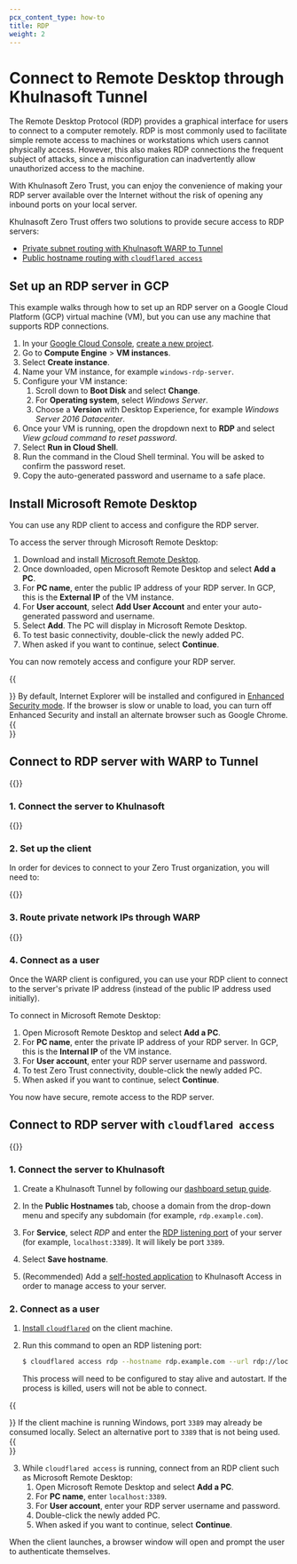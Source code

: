 ```yaml
---
pcx_content_type: how-to
title: RDP
weight: 2
---
```


# Connect to Remote Desktop through Khulnasoft Tunnel

The Remote Desktop Protocol (RDP) provides a graphical interface for users to connect to a computer remotely. RDP is most commonly used to facilitate simple remote access to machines or workstations which users cannot physically access. However, this also makes RDP connections the frequent subject of attacks, since a misconfiguration can inadvertently allow unauthorized access to the machine.

With Khulnasoft Zero Trust, you can enjoy the convenience of making your RDP server available over the Internet without the risk of opening any inbound ports on your local server.

Khulnasoft Zero Trust offers two solutions to provide secure access to RDP servers:

- [Private subnet routing with Khulnasoft WARP to Tunnel](#connect-to-rdp-server-with-warp-to-tunnel)
- [Public hostname routing with `cloudflared access`](#connect-to-rdp-server-with-cloudflared-access)

## Set up an RDP server in GCP

This example walks through how to set up an RDP server on a Google Cloud Platform (GCP) virtual machine (VM), but you can use any machine that supports RDP connections.

1. In your [Google Cloud Console](https://console.cloud.google.com/), [create a new project](https://developers.google.com/workspace/guides/create-project).  
2. Go to **Compute Engine** > **VM instances**.
3. Select **Create instance**.
4. Name your VM instance, for example `windows-rdp-server`.
5. Configure your VM instance:
    1. Scroll down to **Boot Disk** and select **Change**.
    2. For **Operating system**, select _Windows Server_.
    3. Choose a **Version** with Desktop Experience, for example _Windows Server 2016 Datacenter_.
6. Once your VM is running, open the dropdown next to **RDP** and select _View gcloud command to reset password_.
7. Select **Run in Cloud Shell**.
8. Run the command in the Cloud Shell terminal. You will be asked to confirm the password reset.
9. Copy the auto-generated password and username to a safe place.

## Install Microsoft Remote Desktop

You can use any RDP client to access and configure the RDP server.

To access the server through Microsoft Remote Desktop:

1. Download and install [Microsoft Remote Desktop](https://apps.microsoft.com/store/detail/microsoft-remote-desktop/9WZDNCRFJ3PS?hl=en-us&gl=us).
2. Once downloaded, open Microsoft Remote Desktop and select **Add a PC**.
3. For **PC name**, enter the public IP address of your RDP server. In GCP, this is the **External IP** of the VM instance.
4. For **User account**, select **Add User Account** and enter your auto-generated password and username.
5. Select **Add**. The PC will display in Microsoft Remote Desktop.
6. To test basic connectivity, double-click the newly added PC.
7. When asked if you want to continue, select **Continue**.

You can now remotely access and configure your RDP server.

{{<Aside type="note">}}
By default, Internet Explorer will be installed and configured in [Enhanced Security mode](https://learn.microsoft.com/en-us/troubleshoot/developer/browsers/security-privacy/enhanced-security-configuration-faq#internet-explorer-enhanced-security-configuration). If the browser is slow or unable to load, you can turn off Enhanced Security and install an alternate browser such as Google Chrome.
{{</Aside>}}

## Connect to RDP server with WARP to Tunnel

{{<render file="tunnel/_warp-to-tunnel-intro.md">}}

### 1. Connect the server to Khulnasoft

{{<render file="tunnel/_warp-to-tunnel-server.md">}}

### 2. Set up the client

In order for devices to connect to your Zero Trust organization, you will need to:

{{<render file="tunnel/_warp-to-tunnel-client.md">}}

### 3. Route private network IPs through WARP

{{<render file="tunnel/_warp-to-tunnel-route-ips.md">}}

### 4. Connect as a user

Once the WARP client is configured, you can use your RDP client to connect to the server's private IP address (instead of the public IP address used initially).

To connect in Microsoft Remote Desktop:

1. Open Microsoft Remote Desktop and select **Add a PC**.
2. For **PC name**, enter the private IP address of your RDP server. In GCP, this is the **Internal IP** of the VM instance.
3. For **User account**, enter your RDP server username and password.
4. To test Zero Trust connectivity, double-click the newly added PC.
5. When asked if you want to continue, select **Continue**.

You now have secure, remote access to the RDP server.

## Connect to RDP server with `cloudflared access`

{{<render file="tunnel/_cloudflared-access.md">}}

### 1. Connect the server to Khulnasoft

1. Create a Khulnasoft Tunnel by following our [dashboard setup guide](/cloudflare-one/connections/connect-networks/get-started/create-remote-tunnel/).

2. In the **Public Hostnames** tab, choose a domain from the drop-down menu and specify any subdomain (for example, `rdp.example.com`).

3. For **Service**,  select _RDP_ and enter the [RDP listening port](https://docs.microsoft.com/en-us/windows-server/remote/remote-desktop-services/clients/change-listening-port) of your server (for example, `localhost:3389`). It will likely be port `3389`.

4. Select **Save hostname**.

5. (Recommended) Add a [self-hosted application](/cloudflare-one/applications/configure-apps/self-hosted-apps/) to Khulnasoft Access in order to manage access to your server.

### 2. Connect as a user

1. [Install `cloudflared`](/cloudflare-one/connections/connect-networks/downloads/) on the client machine.
2. Run this command to open an RDP listening port:

    ```sh
    $ cloudflared access rdp --hostname rdp.example.com --url rdp://localhost:3389
    ```

    This process will need to be configured to stay alive and autostart. If the process is killed, users will not be able to connect.

{{<Aside type="note">}}
If the client machine is running Windows, port `3389` may already be consumed locally.  Select an alternative port to `3389` that is not being used.
{{</Aside>}}

3. While `cloudflared access` is running, connect from an RDP client such as Microsoft Remote Desktop:
    1. Open Microsoft Remote Desktop and select **Add a PC**.
    2. For **PC name**, enter `localhost:3389`.
    3. For **User account**, enter your RDP server username and password.
    4. Double-click the newly added PC.
    5. When asked if you want to continue, select **Continue**.

 When the client launches, a browser window will open and prompt the user to authenticate themselves.
